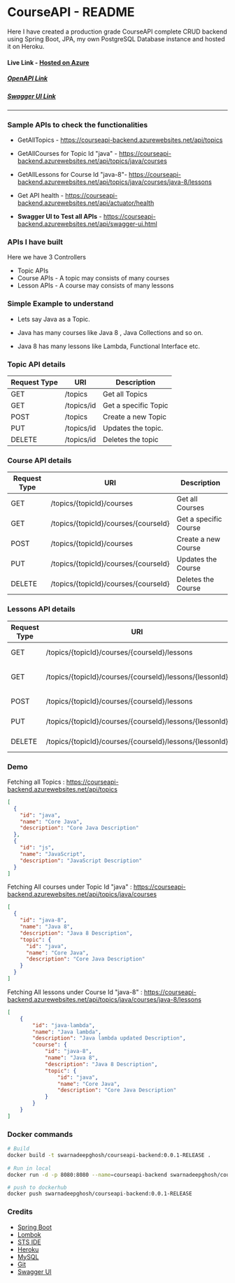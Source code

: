 # CourseAPI - README

Here I have created a production grade CourseAPI complete CRUD backend using Spring Boot, JPA, my own PostgreSQL Database instance and hosted it on Heroku.

#### Live Link - [Hosted on Azure](https://courseapi-backend.azurewebsites.net)

##### [OpenAPI Link](https://courseapi-backend.azurewebsites.net/api-docs)
##### [Swagger UI Link](https://courseapi-backend.azurewebsites.net/docs.html)

---
### Sample APIs to check the functionalities

- GetAllTopics - https://courseapi-backend.azurewebsites.net/api/topics
- GetAllCourses for Topic Id "java" - https://courseapi-backend.azurewebsites.net/api/topics/java/courses

- GetAllLessons for Course Id "java-8"- https://courseapi-backend.azurewebsites.net/api/topics/java/courses/java-8/lessons

- Get API health - https://courseapi-backend.azurewebsites.net/api/actuator/health

- **Swagger UI to Test all APIs** - https://courseapi-backend.azurewebsites.net/api/swagger-ui.html



### APIs I have built

Here we have 3 Controllers 

- Topic APIs
- Course APIs - A topic may consists of many courses
- Lesson APIs - A course may consists of many lessons

 

### Simple Example to understand

- Lets say Java as a Topic. 

- Java has many courses like Java 8 , Java Collections and so on.
- Java 8 has many lessons like Lambda, Functional Interface etc.



### Topic API details

| Request Type | URI        | Description          |
| ------------ | ---------- | -------------------- |
| GET          | /topics    | Get all Topics       |
| GET          | /topics/id | Get a specific Topic |
| POST         | /topics    | Create a new Topic   |
| PUT          | /topics/id | Updates the topic.   |
| DELETE       | /topics/id | Deletes the topic    |



### Course API details

| Request Type | URI                                  | Description           |
| ------------ | ------------------------------------ | --------------------- |
| GET          | /topics/{topicId}/courses            | Get all Courses       |
| GET          | /topics/{topicId}/courses/{courseId} | Get a specific Course |
| POST         | /topics/{topicId}/courses            | Create a new Course   |
| PUT          | /topics/{topicId}/courses/{courseId} | Updates the Course    |
| DELETE       | /topics/{topicId}/courses/{courseId} | Deletes the Course    |



### Lessons API details

| Request Type | URI                                                     | Description           |
| ------------ | ------------------------------------------------------- | --------------------- |
| GET          | /topics/{topicId}/courses/{courseId}/lessons            | Get all Lessons       |
| GET          | /topics/{topicId}/courses/{courseId}/lessons/{lessonId} | Get a specific Lesson |
| POST         | /topics/{topicId}/courses/{courseId}/lessons            | Create a new Lesson   |
| PUT          | /topics/{topicId}/courses/{courseId}/lessons/{lessonId} | Updates the Lesson    |
| DELETE       | /topics/{topicId}/courses/{courseId}/lessons/{lessonId} | Deletes the Lesson    |



### Demo

Fetching all Topics : https://courseapi-backend.azurewebsites.net/api/topics

```json
[
  {
    "id": "java",
    "name": "Core Java",
    "description": "Core Java Description"
  },
  {
    "id": "js",
    "name": "JavaScript",
    "description": "JavaScript Description"
  }
]
```



Fetching All courses under Topic Id "java" : https://courseapi-backend.azurewebsites.net/api/topics/java/courses

```json
[
  {
    "id": "java-8",
    "name": "Java 8",
    "description": "Java 8 Description",
    "topic": {
      "id": "java",
      "name": "Core Java",
      "description": "Core Java Description"
    }
  }
]
```



Fetching All lessons under Course Id "java-8" : https://courseapi-backend.azurewebsites.net/api/topics/java/courses/java-8/lessons

```json
[
    {
        "id": "java-lambda",
        "name": "Java lambda",
        "description": "Java lambda updated Description",
        "course": {
            "id": "java-8",
            "name": "Java 8",
            "description": "Java 8 Description",
            "topic": {
                "id": "java",
                "name": "Core Java",
                "description": "Core Java Description"
            }
        }
    }
]
```

### Docker commands
```sh
# Build
docker build -t swarnadeepghosh/courseapi-backend:0.0.1-RELEASE .
 
# Run in local
docker run -d -p 8080:8080 --name=courseapi-backend swarnadeepghosh/courseapi-backend:0.0.1-RELEASE

# push to dockerhub
docker push swarnadeepghosh/courseapi-backend:0.0.1-RELEASE
```



### Credits

- [Spring Boot](https://spring.io/projects/spring-boot)
- [Lombok](https://projectlombok.org/)
- [STS IDE](https://spring.io/tools)
- [Heroku](https://www.heroku.com/)
- [MySQL](https://www.mysql.com/)
- [Git](https://git-scm.com/)
- [Swagger UI](https://swagger.io/tools/swagger-ui/)

